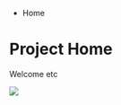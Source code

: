 <ul class="breadcrumb">
  <li>Home</li>
</ul>

<h1>Project Home</h1>
<p>Welcome etc</p>
<p>
  <img src="img/spainish flag.jpg"/>
</p>
